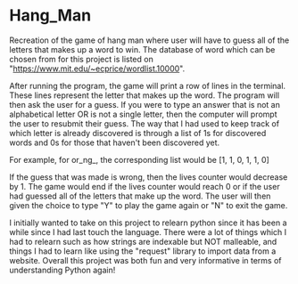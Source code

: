 # Hang_Man
Recreation of the game of hang man where user will have to guess all of the letters that makes up a word to win.
The database of word which can be chosen from for this project is listed on "https://www.mit.edu/~ecprice/wordlist.10000".


After running the program, the game will print a row of lines in the terminal. These lines represent the letter that makes up the word. The program will then ask the user for a guess. If you were to type an answer that is not an alphabetical letter OR is not a single letter, then the computer will prompt the user to resubmit their guess. The way that I had used to keep track of which letter is already discovered is through a list of 1s for discovered words and 0s for those that haven't been discovered yet.

For example, for or_ng_, the corresponding list would be [1, 1, 0, 1, 1, 0]

If the guess that was made is wrong, then the lives counter would decrease by 1. The game would end if the lives counter would reach 0 or if the user had guessed all of the letters that make up the word. The user will then given the choice to type "Y" to play the game again or "N" to exit the game.

I initially wanted to take on this project to relearn python since it has been a while since I had last touch the language. There were a lot of things which I had to relearn such as how strings are indexable but NOT malleable, and things I had to learn like using the "request" library to import data from a website. Overall this project was both fun and very informative in terms of understanding Python again!
